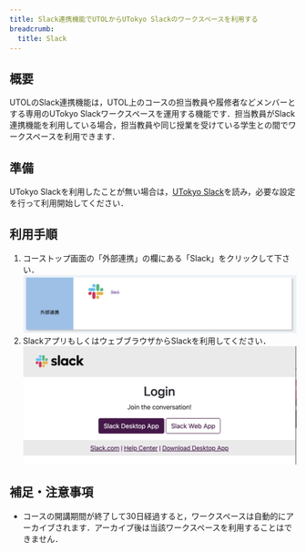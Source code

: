 ```yaml
---
title: Slack連携機能でUTOLからUTokyo Slackのワークスペースを利用する
breadcrumb:
  title: Slack
---
```


## 概要

UTOLのSlack連携機能は，UTOL上のコースの担当教員や履修者などメンバーとする専用のUTokyo Slackワークスペースを運用する機能です．担当教員がSlack連携機能を利用している場合，担当教員や同じ授業を受けている学生との間でワークスペースを利用できます．

## 準備

UTokyo Slackを利用したことが無い場合は，[UTokyo Slack](/slack/)を読み，必要な設定を行って利用開始してください．

## 利用手順

1. コーストップ画面の「外部連携」の欄にある「Slack」をクリックして下さい．
   ![](utol-slack_integration.png)
1. SlackアプリもしくはウェブブラウザからSlackを利用してください．
   ![](slack-login.png)

## 補足・注意事項

- コースの開講期間が終了して30日経過すると，ワークスペースは自動的にアーカイブされます．アーカイブ後は当該ワークスペースを利用することはできません．
